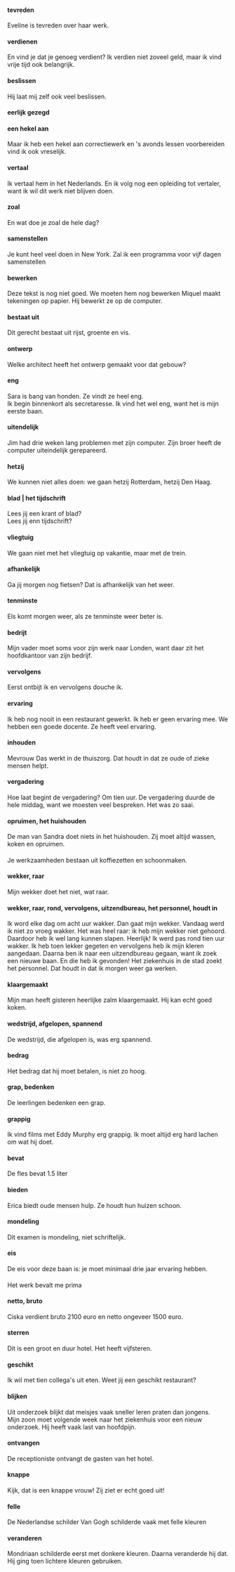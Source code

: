 #### tevreden
Eveline is tevreden over haar werk.
#### verdienen
En vind je dat je genoeg verdient?
Ik verdien niet zoveel geld, maar ik vind vrije tijd ook belangrijk.
#### beslissen
Hij laat mij zelf ook veel beslissen.
#### eerlijk gezegd
#### een hekel aan
Maar ik heb een hekel aan correctiewerk en 's avonds lessen voorbereiden vind ik ook vreselijk.
#### vertaal
Ik vertaal hem in het Nederlands.
En ik volg nog een opleiding tot vertaler, want ik wil dit werk niet blijven doen.
#### zoal
En wat doe je zoal de hele dag?
#### samenstellen
Je kunt heel veel doen in New York. Zal ik een programma voor vijf dagen samenstellen
#### bewerken
Deze tekst is nog niet goed. We moeten hem nog bewerken
Miquel maakt tekeningen op papier. Hij bewerkt ze op de computer.
#### bestaat uit
Dit gerecht bestaat uit rijst, groente en vis.
#### ontwerp
Welke architect heeft het ontwerp gemaakt voor dat gebouw?
#### eng
Sara is bang van honden. Ze vindt ze heel eng.  
Ik begin binnenkort als secretaresse. Ik vind het wel eng, want het is mijn eerste baan.
#### uitendelijk
Jim had drie weken lang problemen met zijn computer. Zijn broer heeft de computer uiteindelijk gerepareerd.
#### hetzij
We kunnen niet alles doen: we gaan hetzij Rotterdam, hetzij Den Haag.
#### blad | het tijdschrift
Lees jij een krant of blad?  
Lees jij enn tijdschrift?
#### vliegtuig
We gaan niet met het vliegtuig op vakantie, maar met de trein.
#### afhankelijk
Ga jij morgen nog fietsen? Dat is afhankelijk van het weer.
#### tenminste
Els komt morgen weer, als ze tenminste weer beter is.
#### bedrijt
Mijn vader moet soms voor zijn werk naar Londen, want daar zit het hoofdkantoor van zijn bedrijf.
#### vervolgens
Eerst ontbijt ik en vervolgens douche ik.
#### ervaring
Ik heb nog nooit in een restaurant gewerkt. Ik heb er geen ervaring mee.
We hebben een goede docente. Ze heeft veel ervaring.
#### inhouden
Mevrouw Das werkt in de thuiszorg. Dat houdt in dat ze oude of zieke mensen helpt.
#### vergadering
Hoe laat begint de vergadering? Om tien uur.
De vergadering duurde de hele middag, want we moesten veel bespreken. Het was zo saai.
#### opruimen, het huishouden
De man van Sandra doet niets in het huishouden. Zij moet altijd wassen, koken en opruimen.
#### 
Je werkzaamheden bestaan uit koffiezetten en schoonmaken.
#### wekker, raar
Mijn wekker doet het niet, wat raar.
#### wekker, raar, rond, vervolgens, uitzendbureau, het personnel, houdt in
Ik word elke dag om acht uur wakker. Dan gaat mijn wekker. Vandaag werd ik niet zo vroeg wakker. Het was heel raar: ik heb mijn wekker niet gehoord. Daardoor heb ik wel lang kunnen slapen. Heerlijk! Ik werd pas rond tien uur wakker. Ik heb toen lekker gegeten en vervolgens heb ik mijn kleren aangedaan. Daarna ben ik naar een uitzendbureau gegaan, want ik zoek een nieuwe baan. En die heb ik gevonden! Het ziekenhuis in de stad zoekt het personnel. Dat houdt in dat ik morgen weer ga werken.
#### klaargemaakt
Mijn man heeft gisteren heerlijke zalm klaargemaakt. Hij kan echt goed koken.
#### wedstrijd, afgelopen, spannend
De wedstrijd, die afgelopen is, was erg spannend.
#### bedrag
Het bedrag dat hij moet betalen, is niet zo hoog.
#### grap, bedenken
De leerlingen bedenken een grap.
#### grappig
Ik vind films met Eddy Murphy erg grappig. Ik moet altijd erg hard lachen om wat hij doet.
#### bevat
De fles bevat 1.5 liter
#### bieden
Erica biedt oude mensen hulp. Ze houdt hun huizen schoon.
#### mondeling
Dit examen is mondeling, niet schriftelijk.
#### eis
De eis voor deze baan is: je moet minimaal drie jaar ervaring hebben.
####
Het werk bevalt me prima
#### netto, bruto
Ciska verdient bruto 2100 euro en netto ongeveer 1500 euro.
#### sterren
Dit is een groot en duur hotel. Het heeft vijfsteren.
#### geschikt
Ik wil met tien collega's uit eten. Weet jij een geschikt restaurant?
#### blijken
Uit onderzoek blijkt dat meisjes vaak sneller leren praten dan jongens.  
Mijn zoon moet volgende week naar het ziekenhuis voor een nieuw onderzoek. Hij heeft vaak last van hoofdpijn.
#### ontvangen
De receptioniste ontvangt de gasten van het hotel.
#### knappe
Kijk, dat is een knappe vrouw! Zij ziet er echt goed uit!
#### felle
De Nederlandse schilder Van Gogh schilderde vaak met felle kleuren
#### veranderen
Mondriaan schilderde eerst met donkere kleuren. Daarna veranderde hij dat. Hij ging toen lichtere kleuren gebruiken.
